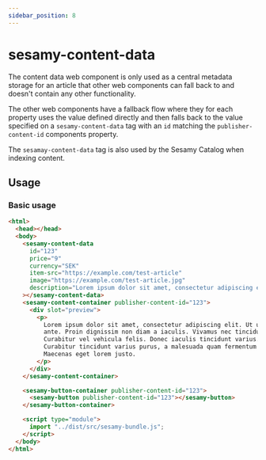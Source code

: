 ```yaml
---
sidebar_position: 8
---
```


# sesamy-content-data

The content data web component is only used as a central metadata storage for an article that other web components can fall back to and doesn't contain any other functionality.

The other web components have a fallback flow where they for each property uses the value defined directly and then falls back to the value specified on a `sesamy-content-data` tag with an `id` matching the `publisher-content-id` components property.

The `sesamay-content-data` tag is also used by the Sesamy Catalog when indexing content.

## Usage

### Basic usage

```html
<html>
  <head></head>
  <body>
    <sesamy-content-data
      id="123"
      price="9"
      currency="SEK"
      item-src="https://example.com/test-article"
      image="https://example.com/test-article.jpg"
      description="Lorem ipsum dolor sit amet, consectetur adipiscing elit. Ut ut nuncante. Proin dignissim non diam a iaculis. Vivamus nec tincidunt nisl. Vivamus nec tincidunt nisl. Curabitur vel vehicula felis. Donec iaculis tincidunt varius. Curabitur tincidunt varius purus, a malesuada quam fermentum eleifend. Maecenas eget lorem justo."
    ></sesamy-content-data>
    <sesamy-content-container publisher-content-id="123">
      <div slot="preview">
        <p>
          Lorem ipsum dolor sit amet, consectetur adipiscing elit. Ut ut nunc
          ante. Proin dignissim non diam a iaculis. Vivamus nec tincidunt nisl.
          Curabitur vel vehicula felis. Donec iaculis tincidunt varius.
          Curabitur tincidunt varius purus, a malesuada quam fermentum eleifend.
          Maecenas eget lorem justo.
        </p>
      </div>
    </sesamy-content-container>

    <sesamy-button-container publisher-content-id="123">
      <sesamy-button publisher-content-id="123"></sesamy-button>
    </sesamy-button-container>

    <script type="module">
      import "../dist/src/sesamy-bundle.js";
    </script>
  </body>
</html>
```
